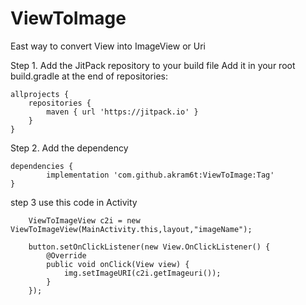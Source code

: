 # ViewToImage
East way to convert View into ImageView or Uri


Step 1. Add the JitPack repository to your build file
Add it in your root build.gradle at the end of repositories:

	allprojects {
		repositories {
			maven { url 'https://jitpack.io' }
		}
	}
  
  
Step 2. Add the dependency

	dependencies {
	        implementation 'com.github.akram6t:ViewToImage:Tag'
	}
  
  
  step 3 use this code in Activity
  
        ViewToImageView c2i = new ViewToImageView(MainActivity.this,layout,"imageName");
	
        button.setOnClickListener(new View.OnClickListener() {
            @Override
            public void onClick(View view) {
                img.setImageURI(c2i.getImageuri());
            }
        });
